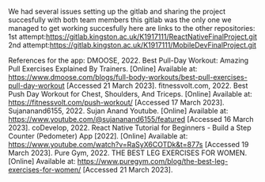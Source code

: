 We had several issues setting up the gitlab and sharing the project succesfully with both team members this gitlab was the only one we managed to get working succesfully here are links to the other repositories:
1st attempt:https://gitlab.kingston.ac.uk/K1917111/ReactNativeFinalProject.git
2nd attempt:https://gitlab.kingston.ac.uk/K1917111/MobileDevFinalProject.git


References for the app:
DMOOSE, 2022. Best Pull-Day Workout: Amazing Pull Exercises Explained By Trainers. [Online] 
Available at: https://www.dmoose.com/blogs/full-body-workouts/best-pull-exercises-pull-day-workout
[Accessed 21 March 2023].
fitnessvolt.com, 2022. Best Push Day Workout for Chest, Shoulders, And Triceps. [Online] 
Available at: https://fitnessvolt.com/push-workout/
[Accessed 17 March 2023].
Sujananand6155, 2022. Sujan Anand Youtube. [Online] 
Available at: https://www.youtube.com/@sujananand6155/featured
[Accessed 16 March 2023].
coDevelop, 2022. React Native Tutorial for Beginners - Build a Step Counter (Pedometer) App [2022]. [Online] 
Available at: https://www.youtube.com/watch?v=RaSyX6COTDk&t=877s
[Accessed 19 March 2023].
Pure Gym, 2022. THE BEST LEG EXERCISES FOR WOMEN. [Online] 
Available at: https://www.puregym.com/blog/the-best-leg-exercises-for-women/
[Accessed 21 March 2023].


